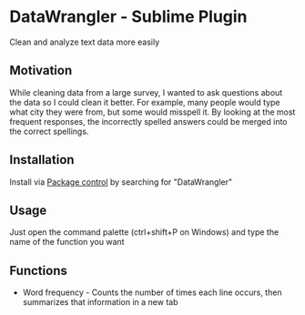 # DataWrangler - Sublime Plugin
Clean and analyze text data more easily

## Motivation
While cleaning data from a large survey, I wanted to ask questions about the data so I could clean it better.
For example, many people would type what city they were from, but some would misspell it. By looking at the most frequent responses, the incorrectly spelled answers could be merged into the correct spellings.

## Installation
Install via [Package control](https://packagecontrol.io/installation) by searching for "DataWrangler"

## Usage
Just open the command palette (ctrl+shift+P on Windows) and type the name of the function you want

## Functions
 * Word frequency - Counts the number of times each line occurs, then summarizes that information in a new tab
